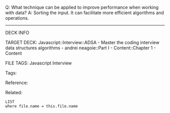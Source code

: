 Q: What technique can be applied to improve performance when working with data?
A: Sorting the input. It can facilitate more efficient algorithms and operations.
<!--ID: 1689972344246-->



---

DECK INFO

TARGET DECK: Javascript::Interview::ADSA - Master the coding interview data structures algorithms - andrei neagoie::Part I - Content::Chapter 1 - Content

FILE TAGS: Javascript Interview

Tags:

Reference:

Related:

```dataview
LIST
where file.name = this.file.name
```
